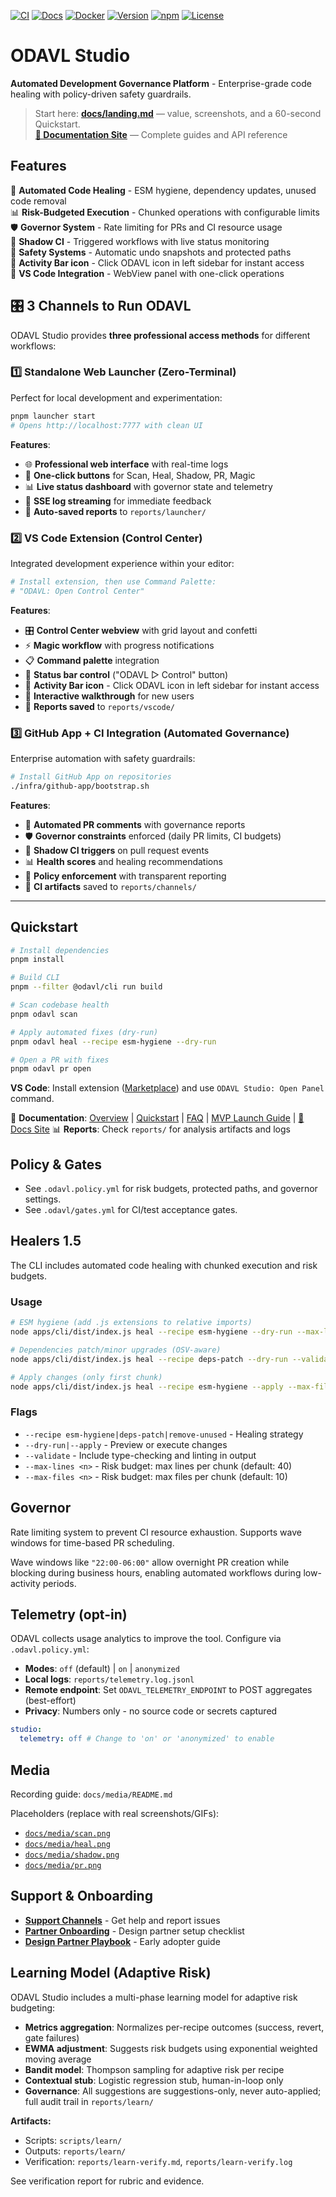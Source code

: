[//]: # (selftest auto-merge validation)
[![CI](https://github.com/Monawlo812/odavl_studio/actions/workflows/ci.yml/badge.svg)](https://github.com/Monawlo812/odavl_studio/actions/workflows/ci.yml)
[![Docs](https://img.shields.io/badge/docs-GitHub%20Pages-blue)](https://monawlo812.github.io/odavl_studio/)
[![Docker](https://img.shields.io/badge/docker-ghcr.io-blue)](https://github.com/Monawlo812/odavl_studio/pkgs/container/odavl-studio)
[![Version](https://img.shields.io/badge/version-0.1.0-green)](https://github.com/Monawlo812/odavl_studio/releases)
[![npm](https://img.shields.io/npm/v/@odavl/cli)](https://www.npmjs.com/package/@odavl/cli)
[![License](https://img.shields.io/github/license/Monawlo812/odavl_studio)](LICENSE)

# ODAVL Studio

**Automated Development Governance Platform** - Enterprise-grade code healing with policy-driven safety guardrails.

> Start here: **[docs/landing.md](docs/landing.md)** — value, screenshots, and a 60-second Quickstart.  
> **[📖 Documentation Site](https://monawlo812.github.io/odavl_studio/)** — Complete guides and API reference

## Features

🔧 **Automated Code Healing** - ESM hygiene, dependency updates, unused code removal  
📊 **Risk-Budgeted Execution** - Chunked operations with configurable limits  
🛡️ **Governor System** - Rate limiting for PRs and CI resource usage  
🔄 **Shadow CI** - Triggered workflows with live status monitoring  
💾 **Safety Systems** - Automatic undo snapshots and protected paths  
🎯 **Activity Bar icon** - Click ODAVL icon in left sidebar for instant access  
🎯 **VS Code Integration** - WebView panel with one-click operations

## 🎛️ 3 Channels to Run ODAVL

ODAVL Studio provides **three professional access methods** for different workflows:

### 1️⃣ **Standalone Web Launcher** (Zero-Terminal)

Perfect for local development and experimentation:

```bash
pnpm launcher start
# Opens http://localhost:7777 with clean UI
```

**Features**:

- 🌐 **Professional web interface** with real-time logs
- 🔘 **One-click buttons** for Scan, Heal, Shadow, PR, Magic
- 📊 **Live status dashboard** with governor state and telemetry
- 📝 **SSE log streaming** for immediate feedback
- 💾 **Auto-saved reports** to `reports/launcher/`

### 2️⃣ **VS Code Extension** (Control Center)

Integrated development experience within your editor:

```bash
# Install extension, then use Command Palette:
# "ODAVL: Open Control Center"
```

**Features**:

- 🎛️ **Control Center webview** with grid layout and confetti
- ⚡ **Magic workflow** with progress notifications
- 📋 **Command palette** integration
- 🎯 **Status bar control** ("ODAVL ▷ Control" button)
- 🎯 **Activity Bar icon** - Click ODAVL icon in left sidebar for instant access
- 📖 **Interactive walkthrough** for new users
- 💾 **Reports saved** to `reports/vscode/`

### 3️⃣ **GitHub App + CI Integration** (Automated Governance)

Enterprise automation with safety guardrails:

```bash
# Install GitHub App on repositories
./infra/github-app/bootstrap.sh
```

**Features**:

- 🤖 **Automated PR comments** with governance reports
- 🛡️ **Governor constraints** enforced (daily PR limits, CI budgets)
- 🔄 **Shadow CI triggers** on pull request events
- 📊 **Health scores** and healing recommendations
- 🚨 **Policy enforcement** with transparent reporting
- 💾 **CI artifacts** saved to `reports/channels/`

---


## Quickstart

```bash
# Install dependencies
pnpm install

# Build CLI
pnpm --filter @odavl/cli run build

# Scan codebase health
pnpm odavl scan

# Apply automated fixes (dry-run)
pnpm odavl heal --recipe esm-hygiene --dry-run

# Open a PR with fixes
pnpm odavl pr open
```

**VS Code**: Install extension ([Marketplace](https://marketplace.visualstudio.com/items?itemName=odavl.odavl-studio)) and use `ODAVL Studio: Open Panel` command.


📖 **Documentation**: [Overview](docs/overview.md) | [Quickstart](docs/quickstart.md) | [FAQ](docs/faq.md) | [MVP Launch Guide](docs/mvp-launch-guide.md) | [📖 Docs Site](https://monawlo812.github.io/odavl_studio/)
📊 **Reports**: Check `reports/` for analysis artifacts and logs

## Policy & Gates

- See `.odavl.policy.yml` for risk budgets, protected paths, and governor settings.
- See `.odavl/gates.yml` for CI/test acceptance gates.

## Healers 1.5

The CLI includes automated code healing with chunked execution and risk budgets.

### Usage

```bash
# ESM hygiene (add .js extensions to relative imports)
node apps/cli/dist/index.js heal --recipe esm-hygiene --dry-run --max-lines 40 --max-files 10

# Dependencies patch/minor upgrades (OSV-aware)
node apps/cli/dist/index.js heal --recipe deps-patch --dry-run --validate

# Apply changes (only first chunk)
node apps/cli/dist/index.js heal --recipe esm-hygiene --apply --max-files 5
```

### Flags

- `--recipe esm-hygiene|deps-patch|remove-unused` - Healing strategy
- `--dry-run|--apply` - Preview or execute changes
- `--validate` - Include type-checking and linting in output
- `--max-lines <n>` - Risk budget: max lines per chunk (default: 40)
- `--max-files <n>` - Risk budget: max files per chunk (default: 10)

## Governor

Rate limiting system to prevent CI resource exhaustion. Supports wave windows for time-based PR scheduling.

Wave windows like `"22:00-06:00"` allow overnight PR creation while blocking during business hours, enabling automated workflows during low-activity periods.

## Telemetry (opt-in)

ODAVL collects usage analytics to improve the tool. Configure via `.odavl.policy.yml`:

- **Modes**: `off` (default) | `on` | `anonymized`
- **Local logs**: `reports/telemetry.log.jsonl`
- **Remote endpoint**: Set `ODAVL_TELEMETRY_ENDPOINT` to POST aggregates (best-effort)
- **Privacy**: Numbers only - no source code or secrets captured

```yaml
studio:
  telemetry: off # Change to 'on' or 'anonymized' to enable
```

## Media

Recording guide: `docs/media/README.md`

Placeholders (replace with real screenshots/GIFs):

- [`docs/media/scan.png`](docs/media/scan.png)
- [`docs/media/heal.png`](docs/media/heal.png)
- [`docs/media/shadow.png`](docs/media/shadow.png)
- [`docs/media/pr.png`](docs/media/pr.png)

## Support & Onboarding

- **[Support Channels](SUPPORT.md)** - Get help and report issues
- **[Partner Onboarding](.github/ISSUE_TEMPLATE/onboarding.md)** - Design partner setup checklist
- **[Design Partner Playbook](docs/design-partner-playbook.md)** - Early adopter guide

## Learning Model (Adaptive Risk)

ODAVL Studio includes a multi-phase learning model for adaptive risk budgeting:
- **Metrics aggregation**: Normalizes per-recipe outcomes (success, revert, gate failures)
- **EWMA adjustment**: Suggests risk budgets using exponential weighted moving average
- **Bandit model**: Thompson sampling for adaptive risk per recipe
- **Contextual stub**: Logistic regression stub, human-in-loop only
- **Governance**: All suggestions are suggestions-only, never auto-applied; full audit trail in `reports/learn/`

**Artifacts:**
- Scripts: `scripts/learn/`
- Outputs: `reports/learn/`
- Verification: `reports/learn-verify.md`, `reports/learn-verify.log`

See verification report for rubric and evidence.
